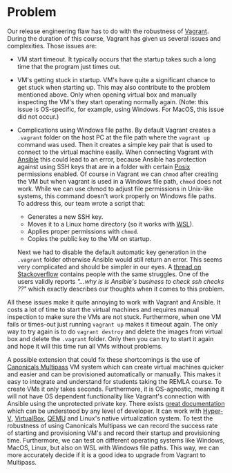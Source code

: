 # Problem

Our release engineering flaw has to do with the robustness of [Vagrant](https://developer.hashicorp.com/vagrant). During the duration of this course, Vagrant has given us several issues and complexities. Those issues are:

-  VM start timeout.  It typically occurs that the startup takes such a long time that the program just times out. 
-  VM's getting stuck in startup. VM's have quite a significant chance to get stuck when starting up. This may also contribute to the problem mentioned above. Only when opening virtual box and manually inspecting the VM's they start operating normally again. (Note: this issue is OS-specific, for example, using Windows. For MacOS, this issue did not occur.)

-  Complications using Windows file paths.
    By default Vagrant creates a `.vagrant` folder on the host PC at the file path where the `vagrant up` command was used. Then it creates a simple key pair that is used to connect to the virtual machine easily. When connecting Vagrant with [Ansible](https://docs.ansible.com/) this could lead to an error, because Ansible has protection against using SSH keys that are in a folder with certain [Posix](https://en.wikipedia.org/wiki/POSIX) permissions enabled. Of course in Vagrant we can `chmod` after creating the VM but when vagrant is used in a Windows file path, `chmod` does not work. While we can use chmod to adjust file permissions in Unix-like systems, this command doesn't work properly on Windows file paths. To address this, our team wrote a script that:
    - Generates a new SSH key.
    - Moves it to a Linux home directory (so it works with [WSL](http://en.wikipedia.org/wiki/Windows_Subsystem_for_Linux)).
    - Applies proper permissions with `chmod`.
    - Copies the public key to the VM on startup.

     Next we had to disable the default automatic key generation in the `.vagrant` folder otherwise Ansible would still return an error. This seems very complicated and should be simpler in our eyes. A [thread on Stackoverflow](https://stackoverflow.com/questions/29021246/ssh-fails-due-to-key-file-permissions-when-i-try-to-provision-a-vagrant-vm-with) contains people with the same struggles. One of the users validly reports *"...why is is Ansible's business to check ssh checks ??"* which exactly describes our thoughts when it comes to this problem. 


All these issues make it quite annoying to work with Vagrant and Ansible. It costs a lot of time to start the virtual machines and requires manual inspection to make sure the VMs are not stuck. Furthermore, when one VM fails or times-out just running `vagrant up` makes it timeout again. The only way to try again is to do `vagrant destroy` and delete the images from virtual box and delete the `.vagrant` folder. Only then you can try to start it again and hope it will this time run all VMs without problems.


A possible extension that could fix these shortcomings is the use of [Canonicals Multipass](https://canonical.com/multipass) VM system which can create virtual machines quicker and easier and can be provisioned automatically or manually. This makes it easy to integrate and understand for students taking the REMLA course. To create VMs it only takes seconds. Furthermore, it is OS-agnostic, meaning it will not have OS dependent functionality like Vagrant's connection with Ansible using the unprotected private key. There exists [great documentation](https://documentation.ubuntu.com/multipass/en/latest/) which can be understood by any level of developer. It can work with [Hyper-V](https://en.wikipedia.org/wiki/Hypervisor), [VirtualBox](https://www.virtualbox.org/), [QEMU](https://www.qemu.org/) and Linux's native virtualization system. To test the robustness of using Canonicals Multipass we can record the success rate of starting and provisioning VM's and record their startup and provisioning time. Furthermore, we can test on different operating systems like Windows, MacOS, Linux, but also on WSL with Windows file paths. This way, we can more accurately decide if it is a good idea to upgrade from Vagrant to Multipass. 


